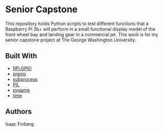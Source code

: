 # Senior Capstone
This repository holds Python scripts to test different functions that a Raspberry Pi 3b+ will perform in a small functional display model of the front wheel bay and landing gear in a commercial jet. This work is for my senior capstone project at The George Washington University.

## Built With
* [RPi.GPIO](https://pypi.org/project/RPi.GPIO/)
* [pigpio](http://abyz.me.uk/rpi/pigpio/index.html)
* [subprocess](https://docs.python.org/2/library/subprocess.html)
* [PIL](https://pillow.readthedocs.io/en/stable/)
* [pygame](https://www.pygame.org/news)
* [time](https://docs.python.org/3/library/time.html)

## Authors
Isaac Finberg
